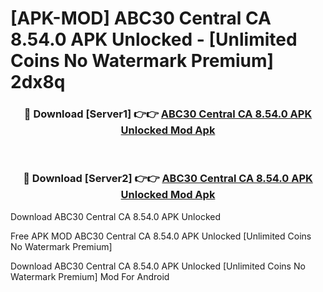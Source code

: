 # [APK-MOD] ABC30 Central CA 8.54.0 APK Unlocked - [Unlimited Coins No Watermark Premium] 2dx8q



<div align="center">
<h3>🔴 Download [Server1] 👉👉 <a href="https://momento.my/?title=ABC30_Central_CA_8.54.0_APK_Unlocked">ABC30 Central CA 8.54.0 APK Unlocked Mod Apk</a></h3><br>

<h3>🔴 Download [Server2] 👉👉 <a href="https://momento.my/?title=ABC30_Central_CA_8.54.0_APK_Unlocked">ABC30 Central CA 8.54.0 APK Unlocked Mod Apk</a></h3>
</div>



Download ABC30 Central CA 8.54.0 APK Unlocked 

Free APK MOD ABC30 Central CA 8.54.0 APK Unlocked [Unlimited Coins No Watermark Premium]

Download ABC30 Central CA 8.54.0 APK Unlocked [Unlimited Coins No Watermark Premium] Mod For Android
